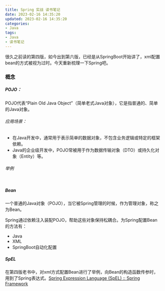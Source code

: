 ```yaml
---
title: Spring 实战 读书笔记
date: 2023-02-16 14:35:20
updated: 2023-02-16 14:35:20
categories:
- Java
tags:
- Java
- 读书笔记
---
```


很久之前读的第四版，如今出到第六版，已经是从SpringBoot开始讲了，xml配置bean的方式被视为过时。今天重新梳理一下Spring吧。

### 概念

##### POJO：

POJO代表“Plain Old Java Object”（简单老式Java对象），它是指普通的、简单的Java对象。

###### 应用场景：
- 在Java开发中，通常用于表示简单的数据对象，不包含业务逻辑或特定的框架依赖。
- Java的企业级开发中，POJO常被用于作为数据传输对象（DTO）或持久化对象（Entity）等。

###### 举例

```

```

##### Bean

一个普通的Java对象（POJO），当它被Spring管理的时候，作为管理对象，称之为Bean。

Spring通过依赖注入装配POJO，帮助这些对象保持松耦合。为Spring配置Bean的方法有：
- Java
- XML
- SpringBoot自动化配置

##### SpEL

在第四版老书中，对xml方式配置Bean进行了举例，向Bean的构造函数传参时，用到了Spring表达式。[Spring Expression Language (SpEL) :: Spring Framework](https://docs.spring.io/spring-framework/reference/core/expressions.html)

